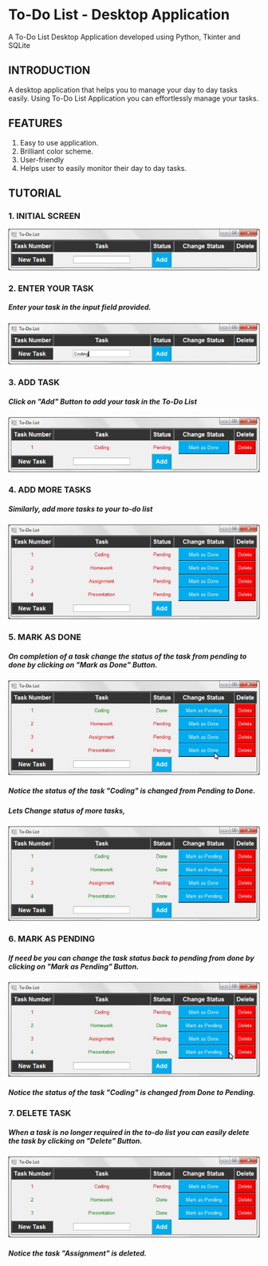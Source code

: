 # To-Do List - Desktop Application
A To-Do List Desktop Application developed using Python, Tkinter and SQLite
## INTRODUCTION
A desktop application that helps you to manage your day to day tasks easily. Using To-Do List Application you can effortlessly manage your tasks.
## FEATURES
1. Easy to use application.
2. Brilliant color scheme.
3. User-friendly
4. Helps user to easily monitor their day to day tasks.
## TUTORIAL
### 1. INITIAL SCREEN
![alt text](https://github.com/kashishvaish/To-Do-List---Desktop-App/blob/main/ini.jpg?raw=true)
### 2. ENTER YOUR TASK
##### Enter your task in the input field provided.
![alt text](https://github.com/kashishvaish/To-Do-List---Desktop-App/blob/main/fill.jpg?raw=true)
### 3. ADD TASK
##### Click on "Add" Button to add your task in the To-Do List
![alt text](https://github.com/kashishvaish/To-Do-List---Desktop-App/blob/main/added.jpg?raw=true)
### 4. ADD MORE TASKS
##### Similarly, add more tasks to your to-do list
![alt text](https://github.com/kashishvaish/To-Do-List---Desktop-App/blob/main/more.jpg?raw=true)
### 5. MARK AS DONE
##### On completion of a task change the status of the task from pending to done by clicking on "Mark as Done" Button.
![alt text](https://github.com/kashishvaish/To-Do-List---Desktop-App/blob/main/done.jpg?raw=true)
##### Notice the status of the task "Coding" is changed from Pending to Done.
##### Lets Change status of more tasks,
![alt text](https://github.com/kashishvaish/To-Do-List---Desktop-App/blob/main/done2.jpg?raw=true)
### 6. MARK AS PENDING
##### If need be you can change the task status back to pending from done by clicking on "Mark as Pending" Button.
![alt text](https://github.com/kashishvaish/To-Do-List---Desktop-App/blob/main/pending.jpg?raw=true)
##### Notice the status of the task "Coding" is changed from Done to Pending.
### 7. DELETE TASK
##### When a task is no longer required in the to-do list you can easily delete the task by clicking on "Delete" Button.
![alt text](https://github.com/kashishvaish/To-Do-List---Desktop-App/blob/main/delete.jpg?raw=true)
##### Notice the task "Assignment" is deleted.
